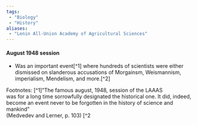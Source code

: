 ```yaml
---
tags:
 - "Biology"
 - "History"
aliases:
 - "Lenin All-Union Academy of Agricultural Sciences"
---
```


#### August 1948 session
 - Was an important event[^1] where hundreds of scientists were either dismissed on slanderous accusations of Morgainsm, Weismannism, imperialism, Mendelism, and more.[^2]


Footnotes:
[^1]“The famous august, 1948, session of the LAAAS  
was for a long time sorrowfully designated the historical one.  It did, indeed, become an event never to be forgotten in the  history of science and mankind”  
(Medvedev and Lerner, p. 103)
[^2
